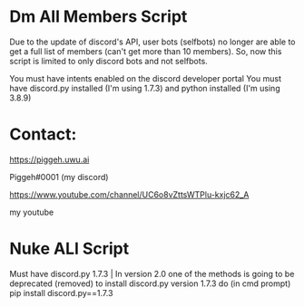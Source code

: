 # Dm All Members Script 

Due to the update of discord's API, user bots (selfbots) no longer are able to get a full list of members (can't get more than 10 members). So, now this script is limited to only discord bots and not selfbots.

You must have intents enabled on the discord developer portal
You must have discord.py installed (I'm using 1.7.3) and python installed (I'm using 3.8.9)

# Contact:
https://piggeh.uwu.ai

Piggeh#0001 (my discord)

https://www.youtube.com/channel/UC6o8vZttsWTPlu-kxjc62_A

my youtube

# Nuke ALl Script
Must have discord.py 1.7.3 | In version 2.0 one of the methods is going to be deprecated (removed) to install discord.py version 1.7.3 do (in cmd prompt)
pip install discord.py==1.7.3
